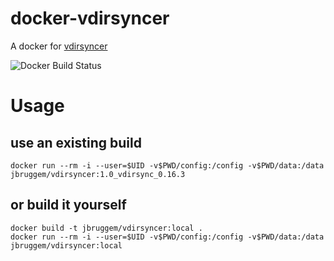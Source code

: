# docker-vdirsyncer 

A docker for [vdirsyncer](https://github.com/pimutils/vdirsyncer)

![Docker Build Status](https://img.shields.io/docker/build/jbruggem/vdirsyncer.svg)


# Usage

## use an existing build

```
docker run --rm -i --user=$UID -v$PWD/config:/config -v$PWD/data:/data  jbruggem/vdirsyncer:1.0_vdirsync_0.16.3
```

## or build it yourself

```
docker build -t jbruggem/vdirsyncer:local .
docker run --rm -i --user=$UID -v$PWD/config:/config -v$PWD/data:/data jbruggem/vdirsyncer:local
```
